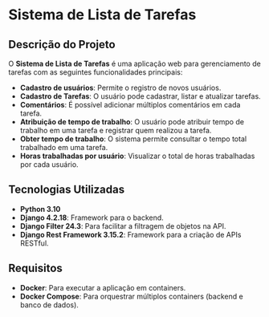 # Sistema de Lista de Tarefas

## Descrição do Projeto

O **Sistema de Lista de Tarefas** é uma aplicação web para gerenciamento de tarefas com as seguintes funcionalidades principais:

-   **Cadastro de usuários**: Permite o registro de novos usuários.
-   **Cadastro de Tarefas**: O usuário pode cadastrar, listar e atualizar tarefas.
-   **Comentários**: É possível adicionar múltiplos comentários em cada tarefa.
-   **Atribuição de tempo de trabalho**: O usuário pode atribuir tempo de trabalho em uma tarefa e registrar quem realizou a tarefa.
-   **Obter tempo de trabalho**: O sistema permite consultar o tempo total trabalhado em uma tarefa.
-   **Horas trabalhadas por usuário**: Visualizar o total de horas trabalhadas por cada usuário.

## Tecnologias Utilizadas

-   **Python 3.10**
-   **Django 4.2.18**: Framework para o backend.
-   **Django Filter 24.3**: Para facilitar a filtragem de objetos na API.
-   **Django Rest Framework 3.15.2**: Framework para a criação de APIs RESTful.

## Requisitos

-   **Docker**: Para executar a aplicação em containers.
-   **Docker Compose**: Para orquestrar múltiplos containers (backend e banco de dados).